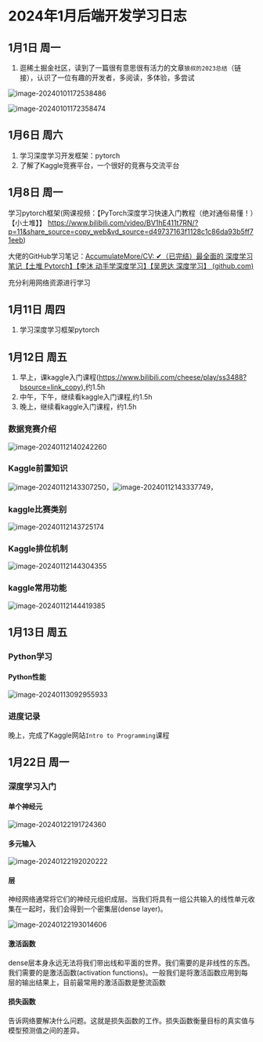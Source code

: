 

# 2024年1月后端开发学习日志

## 1月1日 周一

1. 逛稀土掘金社区，读到了一篇很有意思很有活力的文章`狼叔的2023总结`（链接），认识了一位有趣的开发者，多阅读，多体验，多尝试

![image-20240101172538486](images/image-20240101172538486.png)





![image-20240101172358474](images/image-20240101172358474.png)

## 1月6日 周六

1. 学习深度学习开发框架：pytorch
2. 了解了Kaggle竞赛平台，一个很好的竞赛与交流平台

## 1月8日 周一

学习pytorch框架(网课视频：【PyTorch深度学习快速入门教程（绝对通俗易懂！）【小土堆】】 https://www.bilibili.com/video/BV1hE411t7RN/?p=11&share_source=copy_web&vd_source=d49737163f1128c1c86da93b5ff71eeb)

大佬的GitHub学习笔记：[AccumulateMore/CV: ✔（已完结）最全面的 深度学习 笔记【土堆 Pytorch】【李沐 动手学深度学习】【吴恩达 深度学习】 (github.com)](https://github.com/AccumulateMore/CV)

充分利用网络资源进行学习

## 1月11日 周四

1. 学习深度学习框架pytorch

## 1月12日 周五

1. 早上，课kaggle入门课程(https://www.bilibili.com/cheese/play/ss3488?bsource=link_copy),约1.5h
2. 中午，下午，继续看kaggle入门课程,约1.5h
2. 晚上，继续看kaggle入门课程，约1.5h
### 数据竞赛介绍
![image-20240112140242260](images/image-20240112140242260.png)
### Kaggle前置知识
![image-20240112143307250](images/image-20240112143307250.png)，![image-20240112143337749](images/image-20240112143337749.png)，
### kaggle比赛类别
![image-20240112143725174](images/image-20240112143725174.png)

### Kaggle排位机制

![image-20240112144304355](images/image-20240112144304355.png)

### kaggle常用功能

![image-20240112144419385](images/image-20240112144419385.png)

## 1月13日 周五

### Python学习

#### Python性能

![image-20240113092955933](images/image-20240113092955933.png)

### 进度记录

晚上，完成了Kaggle网站`Intro to Programming`课程

## 1月22日 周一

### 深度学习入门

#### 单个神经元

![image-20240122191724360](images/image-20240122191724360.png)

#### 多元输入

![image-20240122192020222](images/image-20240122192020222.png)

#### 层

神经网络通常将它们的神经元组织成层。当我们将具有一组公共输入的线性单元收集在一起时，我们会得到一个密集层(dense layer)。

![image-20240122193014606](images/image-20240122193014606.png)

#### 激活函数

dense层本身永远无法将我们带出线和平面的世界。我们需要的是非线性的东西。我们需要的是激活函数(activation functions)。一般我们是将激活函数应用到每层的输出结果上，目前最常用的激活函数是整流函数

#### 损失函数

告诉网络要解决什么问题。这就是损失函数的工作。损失函数衡量目标的真实值与模型预测值之间的差异。
